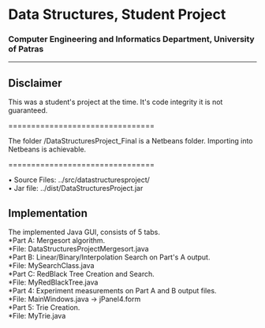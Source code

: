 # Data Structures, Student Project  
### Computer Engineering and Informatics Department, University of Patras
--------------------------
Disclaimer
--------------------------
This was a student's project at the time. It's code integrity it is not guaranteed.

================================
 
The folder /DataStructuresProject_Final is a Netbeans folder. 
Importing into Netbeans is achievable.

================================

•	Source Files: ../src/datastructuresproject/  
• 	Jar file: ../dist/DataStructuresProject.jar
  
Implementation
--------------------------
The implemented Java GUI, consists of 5 tabs.  
*Part A: Mergesort algorithm.  
 *File: DataStructuresProjectMergesort.java  
*Part B: Linear/Binary/Interpolation Search on Part's A output.  
  *File: MySearchClass.java  
*Part C: RedBlack Tree Creation and Search.  
  *File: MyRedBlackTree.java  
*Part 4: Experiment measurements on Part A and B output files.  
  *File: MainWindows.java -> jPanel4.form  
*Part 5: Trie Creation.  
  *File: MyTrie.java  